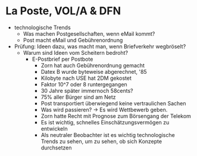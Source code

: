 # La Poste, VOL/A & DFN
* technologische Trends
    * Was machen Postgesellschaften, wenn eMail kommt?
    * Post macht eMail und Gebührenordnung
* Prüfung: Ideen dazu, was macht man, wenn Briefverkehr wegbröselt?
    * Warum sind Ideen vom Scheitern bedroht?
        * E-Postbrief per Postbote
            * Zorn hat auch Gebührenordnung gemacht
            * Datex B wurde byteweise abgerechnet, '85
            * Kilobyte nach USE hat 2DM gekostet
            * Faktor 10^7 oder 8 runtergegangen
            * 30 Jahre später immernoch 58cents?
            * 75% aller Bürger sind am Netz
            * Post transportiert überwiegend keine vertraulichen Sachen
            * Was wird passieren? -> Es wird Wettbewerb geben.
            * Zorn hatte Recht mit Prognose zum Börsengang der Telekom
            * Es ist wichtig, schnelles Einschätzungsvermögen zu entwickeln
            * Als neutraler Beobachter ist es wichtig technologische Trends zu sehen, um zu sehen, ob sich Konzepte durchsetzen